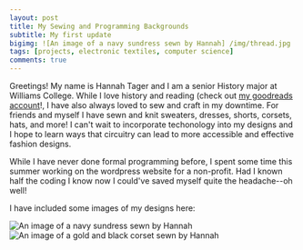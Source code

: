 ```yaml
---
layout: post
title: My Sewing and Programming Backgrounds
subtitle: My first update
bigimg: ![An image of a navy sundress sewn by Hannah] /img/thread.jpg
tags: [projects, electronic textiles, computer science]
comments: true
---
```



Greetings! My name is Hannah Tager and I am a senior History major at Williams College. While I love history and reading (check out [my goodreads account](https://www.goodreads.com/user/show/15065927-hannah-tager/)!, I have also always loved to sew and craft in my downtime. For friends and myself I have sewn and knit sweaters, dresses, shorts, corsets, hats, and more! I can't wait to incorporate techonology into my designs and I hope to learn ways that circuitry can lead to more accessible and effective fashion designs. 

While I have never done formal programming before, I spent some time this summer working on the wordpress website for a non-profit. Had I known half the coding I know now I could've saved myself quite the headache--oh well!


I have included some images of my designs here: 

![An image of a navy sundress sewn by Hannah](sundress.JPG)
![An image of a gold and black corset sewn by Hannah](corset.JPG)
